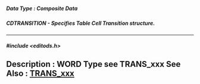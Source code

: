 ##### Data Type : Composite Data
##### CDTRANSITION - Specifies Table Cell Transition structure.
---
##### #include <editods.h>
**Description :**
WORD Type  see TRANS_xxx
**See Also :**
[TRANS_xxx](D:/md_files/TRANS_xxx.md)
---
